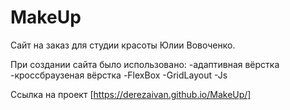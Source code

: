# MakeUp

Сайт на заказ для студии красоты Юлии Вовоченко. 

При создании сайта было использовано:
-адаптивная вёрстка 
-кроссбраузеная вёрстка
-FlexBox
-GridLayout
-Js

Ссылка на проект 
[https://derezaivan.github.io/MakeUp/] 
